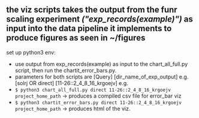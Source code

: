 ## the viz scripts takes the output from the funr scaling experiment *("exp_records(example)")* as input into the data pipeline it implements to produce figures as seen in ~/figures

set up python3 env:
- use output from exp_records(example) as input to the chart_all_full.py script, then run the chartit_error_bars.py.
- parameters for both scripts are [Query] [dir_name_of_exp_output] e.g. [solrj OR direct] [11-26::2_4_8_16_krgoejv]
e.g.
- `$ python3 chart_all_full.py direct 11-26::2_4_8_16_krgoejv project_home_path`
  -> produces a compiled csv file for error_bar viz
- `$ python3 chartit_error_bars.py direct 11-26::2_4_8_16_krgoejv project_home_path`
  -> produces html of the viz. 
